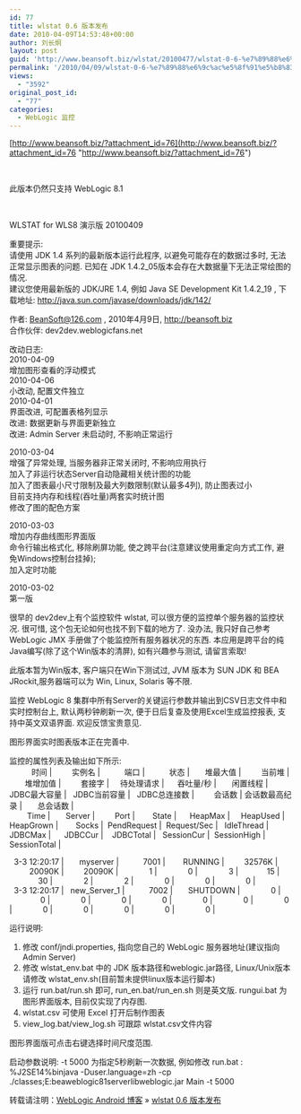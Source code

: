 ```yaml
---
id: 77
title: wlstat 0.6 版本发布
date: 2010-04-09T14:53:48+00:00
author: 刘长炯
layout: post
guid: 'http://www.beansoft.biz/wlstat/20100477/wlstat-0-6-%e7%89%88%e6%9c%ac%e5%8f%91%e5%b8%83.html'
permalink: '/2010/04/09/wlstat-0-6-%e7%89%88%e6%9c%ac%e5%8f%91%e5%b8%83/'
views:
  - "3592"
original_post_id:
  - "77"
categories:
  - WebLogic 监控
---
```

[http://www.beansoft.biz/?attachment_id=76](http://www.beansoft.biz/?attachment_id=76 "http://www.beansoft.biz/?attachment_id=76")

&#160;

此版本仍然只支持 WebLogic 8.1

&#160;

WLSTAT for WLS8 演示版 20100409 

重要提示:   
请使用 JDK 1.4 系列的最新版本运行此程序, 以避免可能存在的数据过多时, 无法正常显示图表的问题. 已知在 JDK 1.4.2_05版本会存在大数据量下无法正常绘图的情况.   
建议您使用最新版的 JDK/JRE 1.4, 例如 Java SE Development Kit 1.4.2_19 , 下载地址: <http://java.sun.com/javase/downloads/jdk/142/>

作者: BeanSoft@126.com , 2010年4月9日, <http://beansoft.biz>   
合作伙伴: dev2dev.weblogicfans.net 

改动日志:   
2010-04-09   
增加图形查看的浮动模式   
2010-04-06   
小改动, 配置文件独立   
2010-04-01   
界面改进, 可配置表格列显示   
改进: 数据更新与界面更新独立   
改进: Admin Server 未启动时, 不影响正常运行 

2010-03-04   
增强了异常处理, 当服务器非正常关闭时, 不影响应用执行   
加入了非运行状态Server自动隐藏相关统计图的功能   
加入了图表最小尺寸限制及最大列数限制(默认最多4列), 防止图表过小   
目前支持内存和线程(吞吐量)两套实时统计图   
修改了图的配色方案 

2010-03-03   
增加内存曲线图形界面版   
命令行输出格式化, 移除刷屏功能, 使之跨平台(注意建议使用重定向方式工作, 避免Windows控制台挂掉);   
加入定时功能 

2010-03-02   
第一版 

很早的 dev2dev上有个监控软件 wlstat, 可以很方便的监控单个服务器的监控状况. 很可惜, 这个包无论如何也找不到下载的地方了. 没办法, 我只好自己参考 WebLogic JMX 手册做了个能监控所有服务器状况的东西. 本应用是跨平台的纯Java编写(除了这个Win版本的清屏), 如有兴趣参与测试, 请留言索取! 

此版本暂为Win版本, 客户端只在Win下测试过, JVM 版本为 SUN JDK 和 BEA JRockit,服务器端可以为 Win, Linux, Solaris 等不限. 

监控 WebLogic 8 集群中所有Server的关键运行参数并输出到CSV日志文件中和实时控制台上, 默认两秒钟刷新一次, 便于日后复查及使用Excel生成监控报表, 支持中英文双语界面. 欢迎反馈宝贵意见. 

图形界面实时图表版本正在完善中. 

监控的属性列表及输出如下所示:   
&#160;&#160;&#160;&#160;&#160;&#160;&#160;&#160;&#160; 时间 |&#160;&#160;&#160;&#160;&#160;&#160;&#160;&#160; 实例名 |&#160;&#160;&#160;&#160;&#160;&#160;&#160;&#160;&#160;&#160; 端口 |&#160;&#160;&#160;&#160;&#160;&#160;&#160;&#160;&#160;&#160; 状态 |&#160;&#160;&#160;&#160;&#160;&#160; 堆最大值 |&#160;&#160;&#160;&#160;&#160;&#160;&#160;&#160; 当前堆 |&#160;&#160;&#160;&#160;&#160;&#160; 堆增加值 |&#160;&#160;&#160;&#160;&#160;&#160;&#160;&#160; 套接字 |&#160;&#160;&#160;&#160; 待处理请求 |&#160;&#160;&#160;&#160;&#160; 吞吐量/秒 |&#160;&#160;&#160;&#160;&#160;&#160; 闲置线程 |&#160;&#160; JDBC最大容量 |&#160;&#160; JDBC当前容量 |&#160;&#160; JDBC总连接数 |&#160;&#160;&#160;&#160;&#160;&#160;&#160;&#160; 会话数 | 会话数最高纪录 |&#160;&#160;&#160;&#160;&#160;&#160; 总会话数 |   
&#160;&#160;&#160;&#160;&#160;&#160;&#160; Time |&#160;&#160;&#160;&#160;&#160;&#160; Server |&#160;&#160;&#160;&#160;&#160;&#160;&#160;&#160; Port |&#160;&#160;&#160;&#160;&#160;&#160;&#160; State |&#160;&#160;&#160;&#160;&#160; HeapMax |&#160;&#160;&#160;&#160; HeapUsed |&#160;&#160;&#160; HeapGrown |&#160;&#160;&#160;&#160;&#160;&#160;&#160; Socks |&#160; PendRequest |&#160; Request/Sec |&#160;&#160; IdleThread |&#160;&#160;&#160;&#160;&#160; JDBCMax |&#160;&#160;&#160;&#160;&#160; JDBCCur |&#160;&#160;&#160; JDBCTotal |&#160;&#160; SessionCur |&#160; SessionHigh | SessionTotal | 

&#160; 3-3 12:20:17 |&#160;&#160;&#160;&#160;&#160;&#160; myserver |&#160;&#160;&#160;&#160;&#160;&#160;&#160;&#160;&#160;&#160; 7001 |&#160;&#160;&#160;&#160;&#160;&#160;&#160; RUNNING |&#160;&#160;&#160;&#160;&#160;&#160;&#160;&#160; 32576K |&#160;&#160;&#160;&#160;&#160;&#160;&#160;&#160; 20090K |&#160;&#160;&#160;&#160;&#160;&#160;&#160;&#160; 20090K |&#160;&#160;&#160;&#160;&#160;&#160;&#160;&#160;&#160;&#160;&#160;&#160;&#160; 1 |&#160;&#160;&#160;&#160;&#160;&#160;&#160;&#160;&#160;&#160;&#160;&#160;&#160; 0 |&#160;&#160;&#160;&#160;&#160;&#160;&#160;&#160;&#160;&#160;&#160;&#160;&#160; 3 |&#160;&#160;&#160;&#160;&#160;&#160;&#160;&#160;&#160;&#160;&#160;&#160; 15 |&#160;&#160;&#160;&#160;&#160;&#160;&#160;&#160;&#160;&#160;&#160;&#160; 30 |&#160;&#160;&#160;&#160;&#160;&#160;&#160;&#160;&#160;&#160;&#160;&#160;&#160; 2 |&#160;&#160;&#160;&#160;&#160;&#160;&#160;&#160;&#160;&#160;&#160;&#160;&#160; 2 |&#160;&#160;&#160;&#160;&#160;&#160;&#160;&#160;&#160;&#160;&#160;&#160;&#160; 0 |&#160;&#160;&#160;&#160;&#160;&#160;&#160;&#160;&#160;&#160;&#160;&#160;&#160; 0 |&#160;&#160;&#160;&#160;&#160;&#160;&#160;&#160;&#160;&#160;&#160;&#160;&#160; 0 |   
&#160; 3-3 12:20:17 |&#160;&#160; new\_Server\_1 |&#160;&#160;&#160;&#160;&#160;&#160;&#160;&#160;&#160;&#160; 7002 |&#160;&#160;&#160;&#160;&#160;&#160; SHUTDOWN |&#160;&#160;&#160;&#160;&#160;&#160;&#160;&#160;&#160;&#160;&#160;&#160;&#160; 0 |&#160;&#160;&#160;&#160;&#160;&#160;&#160;&#160;&#160;&#160;&#160;&#160;&#160; 0 |&#160;&#160;&#160;&#160;&#160;&#160;&#160;&#160;&#160;&#160;&#160;&#160;&#160; 0 |&#160;&#160;&#160;&#160;&#160;&#160;&#160;&#160;&#160;&#160;&#160;&#160;&#160; 0 |&#160;&#160;&#160;&#160;&#160;&#160;&#160;&#160;&#160;&#160;&#160;&#160;&#160; 0 |&#160;&#160;&#160;&#160;&#160;&#160;&#160;&#160;&#160;&#160;&#160;&#160;&#160; 0 |&#160;&#160;&#160;&#160;&#160;&#160;&#160;&#160;&#160;&#160;&#160;&#160;&#160; 0 |&#160;&#160;&#160;&#160;&#160;&#160;&#160;&#160;&#160;&#160;&#160;&#160;&#160; 0 |&#160;&#160;&#160;&#160;&#160;&#160;&#160;&#160;&#160;&#160;&#160;&#160;&#160; 0 |&#160;&#160;&#160;&#160;&#160;&#160;&#160;&#160;&#160;&#160;&#160;&#160;&#160; 0 |&#160;&#160;&#160;&#160;&#160;&#160;&#160;&#160;&#160;&#160;&#160;&#160;&#160; 0 |&#160;&#160;&#160;&#160;&#160;&#160;&#160;&#160;&#160;&#160;&#160;&#160;&#160; 0 |&#160;&#160;&#160;&#160;&#160;&#160;&#160;&#160;&#160;&#160;&#160;&#160;&#160; 0 | 

运行说明:   
1. 修改 conf/jndi.properties, 指向您自己的 WebLogic 服务器地址(建议指向 Admin Server)   
2. 修改 wlstat\_env.bat 中的 JDK 版本路径和weblogic.jar路径, Linux/Unix版本请修改 wlstat\_env.sh(目前暂未提供linux版本运行脚本)   
3. 运行 run.bat/run.sh 即可, run\_en.bat/run\_en.sh 则是英文版. rungui.bat 为图形界面版本, 目前仅实现了内存图.   
4. wlstat.csv 可使用 Excel 打开后制作图表   
5. view\_log.bat/view\_log.sh 可跟踪 wlstat.csv文件内容 

图形界面版可点击右键选择时间尺度范围. 

启动参数说明: -t 5000 为指定5秒刷新一次数据, 例如修改 run.bat :   
%J2SE14%binjava -Duser.language=zh -cp ./classes;E:beaweblogic81serverlibweblogic.jar Main -t 5000

转载请注明：[WebLogic Android 博客](http://www.beansoft.biz) &raquo; [wlstat 0.6 版本发布](http://www.beansoft.biz/2010/04/09/wlstat-0-6-%e7%89%88%e6%9c%ac%e5%8f%91%e5%b8%83/)